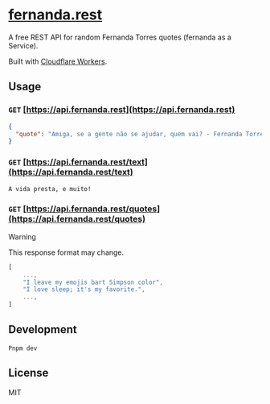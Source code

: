 # [fernanda.rest](https://fernanda.rest)

A free REST API for random Fernanda Torres quotes (fernanda as a Service).

Built with [Cloudflare Workers](https://workers.cloudflare.com/).

## Usage

### `GET` [https://api.fernanda.rest](https://api.fernanda.rest)

```json
{
  "quote": "Amiga, se a gente não se ajudar, quem vai? - Fernanda Torres | Fátima. Tapas e Beijos"
}
```

### `GET` [https://api.fernanda.rest/text](https://api.fernanda.rest/text)

```text
⁠A vida presta, e muito!
```

### `GET` [https://api.fernanda.rest/quotes](https://api.fernanda.rest/quotes)

> [!WARNING]  
> This response format may change.

```ts
[
    ...,
    "I leave my emojis bart Simpson color",
    "I love sleep; it's my favorite.",
    ...,
]
```

## Development

```shell
Pnpm dev
```

## License

MIT

